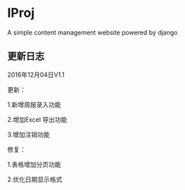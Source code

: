 # IProj

A simple content management website powered by django

## 更新日志

2016年12月04日V1.1

更新：

1.新增周报录入功能

2.增加Excel 导出功能

3.增加注销功能

修复：

1.表格增加分页功能

2.优化日期显示格式
